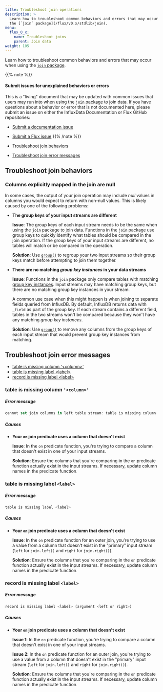 ```yaml
---
title: Troubleshoot join operations
description: >
  Learn how to troubleshoot common behaviors and errors that may occur when using
  the [`join` package](/flux/v0.x/stdlib/join).
menu:
  flux_0_x:
    name: Troubleshoot joins
    parent: Join data
weight: 105
---
```


Learn how to troubleshoot common behaviors and errors that may occur when using
the [`join` package](/flux/v0.x/stdlib/join).

{{% note %}}
#### Submit issues for unexplained behaviors or errors

This is a "living" document that may be updated with common issues
that users may run into when using the [`join` package](/flux/v0.x/stdlib/join)
to join data. If you have questions about a behavior or error that is not
documented here, please submit an issue on either the InfluxData Documentation
or Flux GitHub repositories:

- [Submit a documentation issue](https://github.com/influxdata/docs-v2/issues/new/choose)
- [Submit a Flux issue](https://github.com/influxdata/flux/issues/new/choose)
{{% /note %}}

- [Troubleshoot join behaviors](#troubleshoot-join-behaviors)
- [Troubleshoot join error messages](#troubleshoot-join-error-messages)

## Troubleshoot join behaviors

### Columns explicitly mapped in the join are null

In some cases, the output of your join operation may include _null_ values in
columns you would expect to return with non-null values. This is likely caused
by one of the following problems:

- **The group keys of your input streams are different**

  **Issue**:
  The group keys of each input stream needs to be the same when using the `join`
  package to join data. Functions in the `join` package use group keys to
  quickly identify what tables should be compared in the join operation.
  If the group keys of your input streams are different, no tables will match or
  be compared in the operation.

  **Solution**:
  Use [`group()`](/flux/v0.x/stdlib/universe/group/) to regroup
  your two input streams so their group keys match before attempting to join
  them together.
  
- **There are no matching _group key instances_ in your data streams**

  **Issue**: Functions in the `join` package only compare tables with matching
  [group key instances](/flux/v0.x/get-started/data-model/#example-group-key-instances).
  Input streams may have matching group keys, but there are no matching group
  key instances in your stream.

  A common use case when this might happen is when joining to separate fields
  queried from InfluxDB. By default, InfluxDB returns data with `_field` as part
  of the group key. If each stream contains a different field, tables in the two
  streams won't be compared because they won't have any matching _group key instances_.

  **Solution**: Use [`group()`](/flux/v0.x/stdlib/universe/group/) to remove 
  any columns from the group keys of each input stream that would prevent
  group key instances from matching.

## Troubleshoot join error messages

- [table is missing column \'\<column\>\'](#table-is-missing-column-column)
- [table is missing label \<label\>](#table-is-missing-label-label)
- [record is missing label \<label\>](#record-is-missing-label-label)

### table is missing column `'<column>'`

##### Error message
```js
cannot set join columns in left table stream: table is missing column '<column>'
```
##### Causes

- **Your `on` join predicate uses a column that doesn't exist**

  **Issue**: In the `on` predicate function, you're trying to compare a column
  that doesn't exist in one of your input streams.

  **Solution**: Ensure the columns that you're comparing in the `on` predicate
  function actually exist in the input streams.
  If necessary, update column names in the predicate function.

### table is missing label `<label>`

##### Error message
```js
table is missing label <label>
```

##### Causes

- **Your `on` join predicate uses a column that doesn't exist**

  **Issue**:
  In the `on` predicate function for an outer join, you're trying to use a value
  from a column that doesn't exist in the "primary" input stream
  (`left` for `join.left()` and `right` for `join.right()`).

  **Solution**: Ensure the columns that you're comparing in the `on` predicate
  function actually exist in the input streams.
  If necessary, update column names in the predicate function.

### record is missing label `<label>`

##### Error message
```js
record is missing label <label> (argument <left or right>)
```

##### Causes

- **Your `on` join predicate uses a column that doesn't exist**

  **Issue 1**: In the `on` predicate function, you're trying to compare a column
  that doesn't exist in one of your input streams.

  **Issue 2**:
  In the `on` predicate function for an outer join, you're trying to use a value
  from a column that doesn't exist in the "primary" input stream
  (`left` for `join.left()` and `right` for `join.right()`).

  **Solution**: Ensure the columns that you're comparing in the `on` predicate
  function actually exist in the input streams.
  If necessary, update column names in the predicate function.
